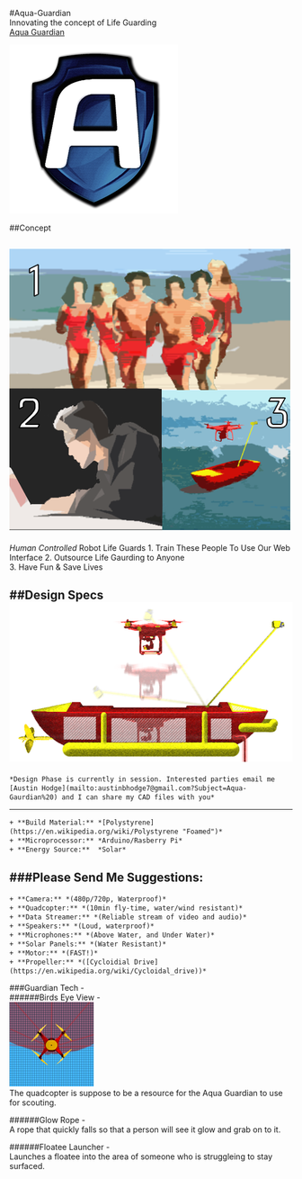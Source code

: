 #Aqua-Guardian  
Innovating the concept of Life Guarding  
[Aqua Guardian](https://austinhodge.github.io/aqua-guardian/ "Aqua Guardian")

![alt text][logo]




##Concept  

  ![alt text][concept]
 ---
  *Human Controlled* Robot Life Guards
    1. Train These People To Use Our Web Interface
    2. Outsource Life Gaurding to Anyone  
    3. Have Fun & Save Lives
  
##Design Specs  
  ![alt text][Design]
  ---
    *Design Phase is currently in session. Interested parties email me [Austin Hodge](mailto:austinbhodge7@gmail.com?Subject=Aqua-Gaurdian%20) and I can share my CAD files with you*
   ---  
    + **Build Material:** *[Polystyrene](https://en.wikipedia.org/wiki/Polystyrene "Foamed")*
    + **Microprocessor:** *Arduino/Rasberry Pi*
    + **Energy Source:**  *Solar*

###Please Send Me Suggestions:
 ---
    + **Camera:** *(480p/720p, Waterproof)*
    + **Quadcopter:** *(10min fly-time, water/wind resistant)*
    + **Data Streamer:** *(Reliable stream of video and audio)*
    + **Speakers:** *(Loud, waterproof)*
    + **Microphones:** *(Above Water, and Under Water)*
    + **Solar Panels:** *(Water Resistant)*
    + **Motor:** *(FAST!)*
    + **Propeller:** *([Cycloidial Drive](https://en.wikipedia.org/wiki/Cycloidal_drive))*
  
  
###Guardian Tech -  
######Birds Eye View -  
    ![alt text][Drone]  
    The quadcopter is suppose to be a resource for the Aqua Guardian to use for scouting. 

######Glow Rope -  
    A rope that quickly falls so that a person will see it glow and grab on to it.
  
######Floatee Launcher -  
    Launches a floatee into the area of someone who is struggleing to stay surfaced.  
  
  [logo]:https://github.com/austinbhodge/aqua-guardian/blob/gh-pages/imgs/ag300.png "Aqua Guardian"
  [concept]: https://github.com/austinbhodge/aqua-guardian/blob/gh-pages/imgs/graphic.png "Concept"
  [Design]: https://github.com/austinbhodge/aqua-guardian/blob/gh-pages/imgs/side.png "Side Rendering"
  [Drone]: https://github.com/austinbhodge/aqua-guardian/blob/gh-pages/imgs/cir.png "Birds Eye View"
